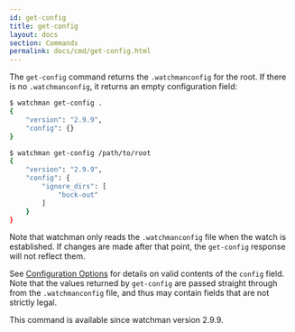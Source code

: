 ```yaml
---
id: get-config
title: get-config
layout: docs
section: Commands
permalink: docs/cmd/get-config.html
---
```


The `get-config` command returns the `.watchmanconfig` for the root.
If there is no `.watchmanconfig`, it returns an empty configuration field:

```bash
$ watchman get-config .
{
    "version": "2.9.9",
    "config": {}
}
```

```bash
$ watchman get-config /path/to/root
{
    "version": "2.9.9",
    "config": {
        "ignore_dirs": [
            "buck-out"
        ]
    }
}
```

Note that watchman only reads the `.watchmanconfig` file when the watch is
established.  If changes are made after that point, the `get-config` response
will not reflect them.

See [Configuration Options](/watchman/docs/config.html#configuration-options)
for details on valid contents of the `config` field.  Note that the values
returned by `get-config` are passed straight through from the `.watchmanconfig`
file, and thus may contain fields that are not strictly legal.

This command is available since watchman version 2.9.9.
